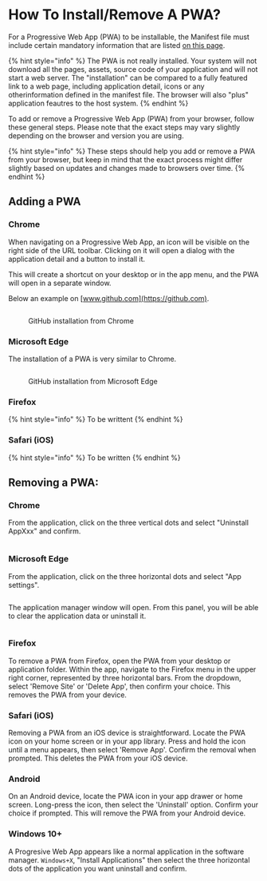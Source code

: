 # How To Install/Remove A PWA?

For a Progressive Web App (PWA) to be installable, the Manifest file must include certain mandatory information that are listed [on this page](the-manifest/application-information/).

{% hint style="info" %}
The PWA is not really installed. Your system will not download all the pages, assets, source code of your application and will not start a web server. The "installation" can be compared to a fully featured link to a web page, including application detail, icons or any otherinformation defined in the manifest file. The browser will also "plus" application feautres to the host system.
{% endhint %}

To add or remove a Progressive Web App (PWA) from your browser, follow these general steps. Please note that the exact steps may vary slightly depending on the browser and version you are using.

{% hint style="info" %}
These steps should help you add or remove a PWA from your browser, but keep in mind that the exact process might differ slightly based on updates and changes made to browsers over time.
{% endhint %}

## Adding a PWA

### **Chrome**

When navigating on a Progressive Web App, an icon will be visible on the right side of the URL toolbar. Clicking on it will open a dialog with the application detail and a button to install it.

This will create a shortcut on your desktop or in the app menu, and the PWA will open in a separate window.

Below an example on [www.github.com](https://github.com).

<figure><img src=".gitbook/assets/Capture d&#x27;écran 2024-01-31 193350.png" alt=""><figcaption><p>GitHub installation from Chrome</p></figcaption></figure>

### **Microsoft Edge**

The installation of a PWA is very similar to Chrome.

<figure><img src=".gitbook/assets/Capture d&#x27;écran 2024-01-31 193908.png" alt=""><figcaption><p>GitHub installation from Microsoft Edge</p></figcaption></figure>

### Firefox

{% hint style="info" %}
To be writtent
{% endhint %}

### Safari (iOS)

{% hint style="info" %}
To be written
{% endhint %}

## Removing a PWA:

### **Chrome**

From the application, click on the three vertical dots and select "Uninstall AppXxx" and confirm.

<figure><img src=".gitbook/assets/Capture d&#x27;écran 2024-01-31 194648.png" alt=""><figcaption></figcaption></figure>

### **Microsoft Edge**

From the application, click on the three horizontal dots and select "App settings".

<figure><img src=".gitbook/assets/Capture d&#x27;écran 2024-01-31 194733.png" alt=""><figcaption></figcaption></figure>

The application manager window will open. From this panel, you will be able to clear the application data or uninstall it.

<figure><img src=".gitbook/assets/Capture d&#x27;écran 2024-02-09 111318.png" alt=""><figcaption></figcaption></figure>

### **Firefox**

To remove a PWA from Firefox, open the PWA from your desktop or application folder. Within the app, navigate to the Firefox menu in the upper right corner, represented by three horizontal bars. From the dropdown, select 'Remove Site' or 'Delete App', then confirm your choice. This removes the PWA from your device.

### **Safari (iOS)**

Removing a PWA from an iOS device is straightforward. Locate the PWA icon on your home screen or in your app library. Press and hold the icon until a menu appears, then select 'Remove App'. Confirm the removal when prompted. This deletes the PWA from your iOS device.

### Android

On an Android device, locate the PWA icon in your app drawer or home screen. Long-press the icon, then select the 'Uninstall' option. Confirm your choice if prompted. This will remove the PWA from your Android device.

### Windows 10+

A Progresive Web App appears like a normal application in the software manager. `Windows+X`, "Install Applications" then select the three horizontal dots of the application you want uninstall and confirm.

<figure><picture><source srcset=".gitbook/assets/Capture d&#x27;écran 2024-02-09 111115.png" media="(prefers-color-scheme: dark)"><img src=".gitbook/assets/Capture d&#x27;écran 2024-01-31 194833.png" alt=""></picture><figcaption></figcaption></figure>
